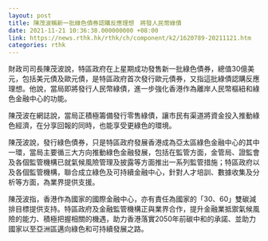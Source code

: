 ```yaml
---
layout: post
title: 陳茂波稱新一批綠色債券認購反應理想　將發人民幣綠債
date: 2021-11-21 10:36:38.000000000 +08:00
link: https://news.rthk.hk/rthk/ch/component/k2/1620789-20211121.htm
categories: rthk
---
```


財政司司長陳茂波說，特區政府在上星期成功發售新一批綠色債券，總值30億美元，包括美元債及歐元債，是特區政府首次發行歐元債券，又指這批綠債認購反應理想。他說，當局即將發行人民幣綠債，進一步強化香港作為離岸人民幣樞紐和綠色金融中心的功能。

陳茂波在網誌說，當局正積極籌備發行零售綠債，讓市民有渠道將資金投入推動綠色經濟，在分享回報的同時，也能享受更綠色的環境。

陳茂波說，發行綠色債券，只是特區政府發展香港成為亞太區綠色金融中心的其中一環，當局主要循三大方向推動綠色金融發展，包括在監管方面，金管局、證監會及各個監管機構已就氣候風險管理及披露等方面推出一系列監管措施；特區政府以及各個監管機構，聯合成立綠色及可持續金融中心，針對人才培訓、數據收集及分析等方面，為業界提供支援。

陳茂波指，香港作為國家的國際金融中心，亦有責任為國家的「30、60」雙碳減排目標提供支持。特區政府及金融監管機構正與業界合作，提升金融業抵禦氣候風險的能力、積極把握相關的機遇，助力香港落實2050年前碳中和的承諾、並助力國家以至亞洲區邁向綠色和可持續發展之路。
